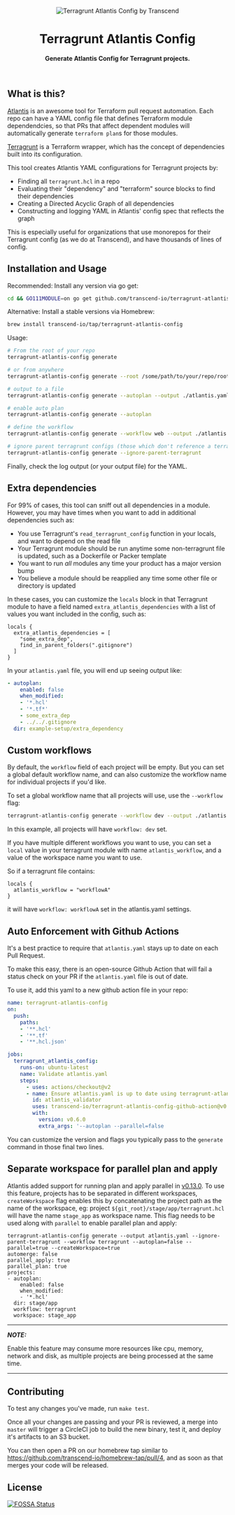 <p align="center">
  <img alt="Terragrunt Atlantis Config by Transcend" src="https://user-images.githubusercontent.com/7354176/78756035-f9863480-792e-11ea-96d3-d4ffe50e0269.png"/>
</p>
<h1 align="center">Terragrunt Atlantis Config</h1>
<p align="center">
  <strong>Generate Atlantis Config for Terragrunt projects.</strong>
</p>
<br />

## What is this?

[Atlantis](runatlantis.io) is an awesome tool for Terraform pull request automation. Each repo can have a YAML config file that defines Terraform module dependendcies, so that PRs that affect dependent modules will automatically generate `terraform plan`s for those modules.

[Terragrunt](https://terragrunt.gruntwork.io) is a Terraform wrapper, which has the concept of dependencies built into its configuration.

This tool creates Atlantis YAML configurations for Terragrunt projects by:

- Finding all `terragrunt.hcl` in a repo
- Evaluating their "dependency" and "terraform" source blocks to find their dependencies
- Creating a Directed Acyclic Graph of all dependencies
- Constructing and logging YAML in Atlantis' config spec that reflects the graph

This is especially useful for organizations that use monorepos for their Terragrunt config (as we do at Transcend), and have thousands of lines of config.

## Installation and Usage

Recommended: Install any version via go get:

```bash
cd && GO111MODULE=on go get github.com/transcend-io/terragrunt-atlantis-config@master && cd -
```

Alternative: Install a stable versions via Homebrew:

```bash
brew install transcend-io/tap/terragrunt-atlantis-config
```

Usage:

```bash
# From the root of your repo
terragrunt-atlantis-config generate

# or from anywhere
terragrunt-atlantis-config generate --root /some/path/to/your/repo/root

# output to a file
terragrunt-atlantis-config generate --autoplan --output ./atlantis.yaml

# enable auto plan
terragrunt-atlantis-config generate --autoplan

# define the workflow
terragrunt-atlantis-config generate --workflow web --output ./atlantis.yaml

# ignore parent terragrunt configs (those which don't reference a terraform module)
terragrunt-atlantis-config generate --ignore-parent-terragrunt
```

Finally, check the log output (or your output file) for the YAML.

## Extra dependencies

For 99% of cases, this tool can sniff out all dependencies in a module. However, you may have times when you want to add in additional dependencies such as:

- You use Terragrunt's `read_terragrunt_config` function in your locals, and want to depend on the read file
- Your Terragrunt module should be run anytime some non-terragrunt file is updated, such as a Dockerfile or Packer template
- You want to run _all_ modules any time your product has a major version bump
- You believe a module should be reapplied any time some other file or directory is updated

In these cases, you can customize the `locals` block in that Terragrunt module to have a field named `extra_atlantis_dependencies` with a list
of values you want included in the config, such as:

```hcl
locals {
  extra_atlantis_dependencies = [
    "some_extra_dep",
    find_in_parent_folders(".gitignore")
  ]
}
```

In your `atlantis.yaml` file, you will end up seeing output like:

```yaml
- autoplan:
    enabled: false
    when_modified:
    - '*.hcl'
    - '*.tf*'
    - some_extra_dep
    - ../../.gitignore
  dir: example-setup/extra_dependency
```

## Custom workflows

By default, the `workflow` field of each project will be empty. But you can set a global default workflow name, and can also customize the workflow name for individual projects if you'd like.

To set a global workflow name that all projects will use, use the `--workflow` flag:

```bash
terragrunt-atlantis-config generate --workflow dev --output ./atlantis.yaml
```

In this example, all projects will have `workflow: dev` set. 

If you have multiple different workflows you want to use, you can set a `local` value in your terragrunt module with name `atlantis_workflow`, and a value of the workspace name you want to use.

So if a terragrunt file contains:

```hcl
locals {
  atlantis_workflow = "workflowA"
}
```

it will have `workflow: workflowA` set in the atlantis.yaml settings.


## Auto Enforcement with Github Actions

It's a best practice to require that `atlantis.yaml` stays up to date on each Pull Request.

To make this easy, there is an open-source Github Action that will fail a status check on your PR if the `atlantis.yaml` file is out of date.

To use it, add this yaml to a new github action file in your repo:

```yaml
name: terragrunt-atlantis-config
on:
  push:
    paths:
    - '**.hcl'
    - '**.tf'
    - '**.hcl.json'

jobs:
  terragrunt_atlantis_config:
    runs-on: ubuntu-latest
    name: Validate atlantis.yaml
    steps:
      - uses: actions/checkout@v2
      - name: Ensure atlantis.yaml is up to date using terragrunt-atlantis-config
        id: atlantis_validator
        uses: transcend-io/terragrunt-atlantis-config-github-action@v0.0.3
        with:
          version: v0.6.0
          extra_args: '--autoplan --parallel=false
```

You can customize the version and flags you typically pass to the `generate` command in those final two lines.

## Separate workspace for parallel plan and apply
Atlantis added support for running plan and apply parallel in [v0.13.0](https://github.com/runatlantis/atlantis/releases/tag/v0.13.0).
To use this feature, projects has to be separated in different workspaces,
`createWorkspace` flag enables this by concatenating the project path as the
name of the workspace, eg: project `${git_root}/stage/app/terragrunt.hcl` will
have the name `stage_app` as workspace name. This flag needs to be used along with
`parallel` to enable parallel plan and apply:

```
terragrunt-atlantis-config generate --output atlantis.yaml --ignore-parent-terragrunt --workflow terragrunt --autoplan=false --parallel=true --createWorkspace=true
automerge: false
parallel_apply: true
parallel_plan: true
projects:
- autoplan:
    enabled: false
    when_modified:
    - '*.hcl'
  dir: stage/app
  workflow: terragrunt
  workspace: stage_app
```

---
***NOTE:***

Enable this feature may consume more resources like cpu, memory, network and disk,
as multiple projects are being processed at the same time.

---

## Contributing

To test any changes you've made, run `make test`.

Once all your changes are passing and your PR is reviewed, a merge into `master` will trigger a CircleCI job to build the new binary, test it, and deploy it's artifacts to an S3 bucket.

You can then open a PR on our homebrew tap similar to https://github.com/transcend-io/homebrew-tap/pull/4, and as soon as that merges your code will be released.

## License

[![FOSSA Status](https://app.fossa.io/api/projects/git%2Bgithub.com%2Ftranscend-io%2Fterragrunt-atlantis-config.svg?type=large)](https://app.fossa.io/projects/git%2Bgithub.com%2Ftranscend-io%2Fterragrunt-atlantis-config?ref=badge_large)

